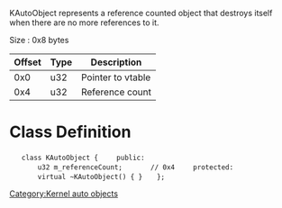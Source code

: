 KAutoObject represents a reference counted object that destroys itself
when there are no more references to it.

Size : 0x8 bytes

| Offset | Type | Description       |
|--------|------|-------------------|
| 0x0    | u32  | Pointer to vtable |
| 0x4    | u32  | Reference count   |

# Class Definition

`   class KAutoObject {`
`    public:`
`       u32 m_referenceCount;       // 0x4`
`    protected:`
`       virtual ~KAutoObject() { }`
`   };`

[Category:Kernel auto objects](Category:Kernel_auto_objects "wikilink")